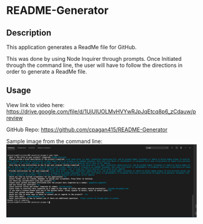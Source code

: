 # README-Generator



## Description

This application generates a ReadMe file for GitHub.

This was done by using Node Inquirer through prompts. 
Once Initiated through the command line, the user will have to follow the directions in order to generate a ReadMe file. 

## Usage

View link to video here: https://drive.google.com/file/d/1UjUIUOLMvHVYwRJpJqEtcq8p6_zCdauw/preview

GitHub Repo: https://github.com/cpagan415/README-Generator

Sample image from the command line:
![alt text](sample.png)
